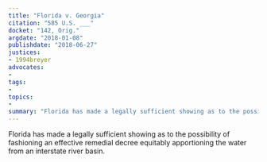 ```yaml
---
title: "Florida v. Georgia"
citation: "585 U.S. ___"
docket: "142, Orig."
argdate: "2018-01-08"
publishdate: "2018-06-27"
justices:
- 1994breyer
advocates:
- 
tags:
- 
topics:
- 
summary: "Florida has made a legally sufficient showing as to the possibility of fashioning an effective remedial decree equitably apportioning the water from an interstate river basin."
---
```

Florida has made a legally sufficient showing as to the possibility of fashioning an effective remedial decree equitably apportioning the water from an interstate river basin.

